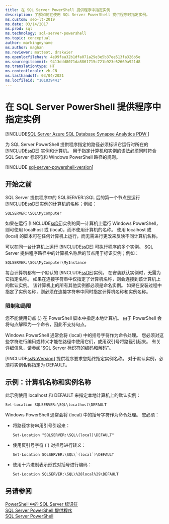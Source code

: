 ```yaml
---
title: 在 SQL Server PowerShell 提供程序中指定实例
description: 了解如何在使用 SQL Server PowerShell 提供程序时指定实例。
ms.custom: seo-lt-2019
ms.date: 03/14/2017
ms.prod: sql
ms.technology: sql-server-powershell
ms.topic: conceptual
author: markingmyname
ms.author: maghan
ms.reviewer: matteot, drskwier
ms.openlocfilehash: 4e99faa32b1dfa071a29e3e5b37ee513fa326b5e
ms.sourcegitcommit: 9413ddd8071da8861715c721b923e52669a921d8
ms.translationtype: HT
ms.contentlocale: zh-CN
ms.lasthandoff: 03/04/2021
ms.locfileid: "101839441"
---
```

# <a name="specify-instances-in-the-sql-server-powershell-provider"></a>在 SQL Server PowerShell 提供程序中指定实例

[!INCLUDE[SQL Server Azure SQL Database Synapse Analytics PDW ](../includes/applies-to-version/sql-asdb-asdbmi-asa-pdw.md)]

为 SQL Server PowerShell 提供程序指定的路径必须标识它运行时所在的 [!INCLUDE[ssDE](../includes/ssde-md.md)] 实例和计算机。 用于指定计算机和实例的语法必须同时符合 SQL Server 标识符和 Windows PowerShell 路径的规则。  

[!INCLUDE [sql-server-powershell-version](../includes/sql-server-powershell-version.md)]

## <a name="before-you-begin"></a>开始之前  

SQL Server 提供程序中的 SQLSERVER:\SQL 后的第一个节点是运行 [!INCLUDE[ssDE](../includes/ssde-md.md)]实例的计算机的名称；例如：  
  
```powershell
SQLSERVER:\SQL\MyComputer  
```  
  
 如果在运行 [!INCLUDE[ssDE](../includes/ssde-md.md)]实例的同一计算机上运行 Windows PowerShell，则可使用 localhost 或 (local)，而不使用计算机的名称。 使用 localhost 或 (local) 的脚本可在任何计算机上运行，而无需进行更改来反映不同计算机名称。  
  
 可以在同一台计算机上运行 [!INCLUDE[ssDE](../includes/ssde-md.md)] 可执行程序的多个实例。 SQL Server 提供程序路径中的计算机名称后的节点用于标识实例；例如：  
  
```  
SQLSERVER:\SQL\MyComputer\MyInstance  
```  
  
 每台计算机都有一个默认的 [!INCLUDE[ssDE](../includes/ssde-md.md)]实例。 在安装默认实例时，无需为它指定名称。 如果在连接字符串中仅指定了计算机名称，则会连接到该计算机上的默认实例。 该计算机上的所有其他实例都必须是命名实例。 如果在安装过程中指定了实例名称，则必须在连接字符串中同时指定计算机名称和实例名称。  
  
###  <a name="limitations-and-restrictions"></a><a name="LimitationsRestrictions"></a> 限制和局限  
 您不能使用句点 (.) 在 PowerShell 脚本中指定本地计算机。 由于 PowerShell 会将句点解释为一个命令，因此不支持句点。  
  
 Windows PowerShell 通常会将 (local) 中的括号字符作为命令处理。 您必须对这些字符进行编码或转义才能在路径中使用它们，或用双引号将路径引起来。 有关详细信息，请参阅“SQL Server 标识符的编码和解码”。  
  
 [!INCLUDE[ssNoVersion](../includes/ssnoversion-md.md)] 提供程序要求您始终指定实例名称。 对于默认实例，必须将实例名称指定为 DEFAULT。  
  
##  <a name="examples-computer-and-instance-names"></a><a name="Examples"></a> 示例：计算机名称和实例名称  
 此示例使用 localhost 和 DEFAULT 来指定本地计算机上的默认实例：  
  
```  
Set-Location SQLSERVER:\SQL\localhost\DEFAULT   
```  
  
 Windows PowerShell 通常会将 (local) 中的括号字符作为命令处理。 您必须：  
  
-   将路径字符串用引号引起来：  
  
    ```  
    Set-Location "SQLSERVER:\SQL\(local)\DEFAULT"  
    ```  
  
-   使用反引号字符 (`) 对括号进行转义：  
  
    ```  
    Set-Location SQLSERVER:\SQL\`(local`)\DEFAULT  
    ```  
  
-   使用十六进制表示形式对括号进行编码：  
  
    ```  
    Set-Location SQLSERVER:\SQL\%28local%29\DEFAULT  
    ```  
  
## <a name="see-also"></a>另请参阅  
 [PowerShell 中的 SQL Server 标识符](sql-server-identifiers-in-powershell.md)   
 [SQL Server PowerShell 提供程序](sql-server-powershell-provider.md)   
 [SQL Server PowerShell](sql-server-powershell.md)  
  
  
